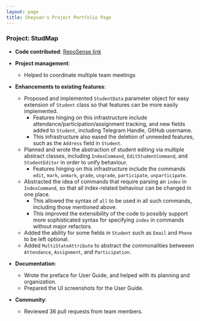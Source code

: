 ```yaml
---
layout: page
title: Sheyuan's Project Portfolio Page
---
```


### Project: StudMap

* **Code contributed**: [RepoSense link](https://nus-cs2103-ay2223s1.github.io/tp-dashboard/?search=piyotato)

* **Project management**:
  * Helped to coordinate multiple team meetings

* **Enhancements to existing features**:
  * Proposed and implemented `StudentData` parameter object for easy extension of `Student` class so that features can be more easily implemented.
    * Features hinging on this infrastructure include attendance/participation/assignment tracking, and new fields added to `Student`, including Telegram Handle, GitHub username.
    * This infrastructure also eased the deletion of unneeded features, such as the `Address` field in `Student`.
  * Planned and wrote the abstraction of student editing via multiple abstract classes, including `IndexCommand`, `EditStudentCommand`, and `StudentEditor` in order to unify behaviour. 
    * Features hinging on this infrastructure include the commands `edit`, `mark`, `unmark`, `grade`, `ungrade`, `participate`, `unparticipate`.
  * Abstracted the idea of commands that require parsing an `index` in `IndexCommand`, so that all index-related behaviour can be changed in one place.
    * This allowed the syntax of `all` to be used in all such commands, including those mentioned above.
    * This improved the extensibility of the code to possibly support more sophisticated syntax for specifying `index` in commands without major refactors.
  * Added the ability for some fields in `Student` such as `Email` and `Phone` to be left optional.
  * Added `MultiStateAttribute` to abstract the commonalities betweeen `Attendance`, `Assignment`, and `Participation`.

* **Documentation**:
  * Wrote the preface for User Guide, and helped with its planning and organization.
  * Prepared the UI screenshots for the User Guide.

* **Community**:
  * Reviewed 36 pull requests from team members.

